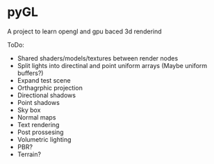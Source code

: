 # pyGL
A project to learn opengl and gpu baced 3d renderind
 
ToDo:
- Shared shaders/models/textures between render nodes
- Split lights into directinal and point uniform arrays (Maybe uniform buffers?)
- Expand test scene
- Orthagrphic projection
- Directional shadows
- Point shadows
- Sky box
- Normal maps
- Text rendering
- Post prossesing
- Volumetric lighting
- PBR?
- Terrain?
